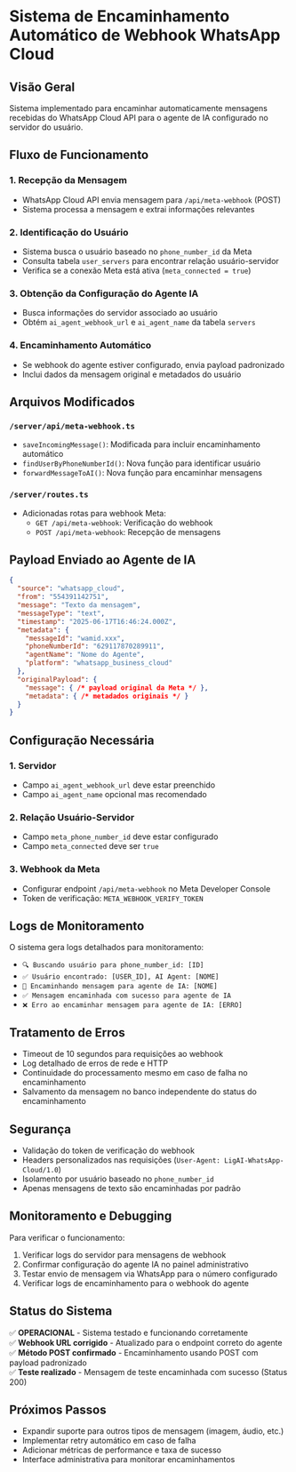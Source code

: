 # Sistema de Encaminhamento Automático de Webhook WhatsApp Cloud

## Visão Geral

Sistema implementado para encaminhar automaticamente mensagens recebidas do WhatsApp Cloud API para o agente de IA configurado no servidor do usuário.

## Fluxo de Funcionamento

### 1. Recepção da Mensagem
- WhatsApp Cloud API envia mensagem para `/api/meta-webhook` (POST)
- Sistema processa a mensagem e extrai informações relevantes

### 2. Identificação do Usuário
- Sistema busca o usuário baseado no `phone_number_id` da Meta
- Consulta tabela `user_servers` para encontrar relação usuário-servidor
- Verifica se a conexão Meta está ativa (`meta_connected = true`)

### 3. Obtenção da Configuração do Agente IA
- Busca informações do servidor associado ao usuário
- Obtém `ai_agent_webhook_url` e `ai_agent_name` da tabela `servers`

### 4. Encaminhamento Automático
- Se webhook do agente estiver configurado, envia payload padronizado
- Inclui dados da mensagem original e metadados do usuário

## Arquivos Modificados

### `/server/api/meta-webhook.ts`
- `saveIncomingMessage()`: Modificada para incluir encaminhamento automático
- `findUserByPhoneNumberId()`: Nova função para identificar usuário
- `forwardMessageToAI()`: Nova função para encaminhar mensagens

### `/server/routes.ts`
- Adicionadas rotas para webhook Meta:
  - `GET /api/meta-webhook`: Verificação do webhook
  - `POST /api/meta-webhook`: Recepção de mensagens

## Payload Enviado ao Agente de IA

```json
{
  "source": "whatsapp_cloud",
  "from": "554391142751",
  "message": "Texto da mensagem",
  "messageType": "text",
  "timestamp": "2025-06-17T16:46:24.000Z",
  "metadata": {
    "messageId": "wamid.xxx",
    "phoneNumberId": "629117870289911",
    "agentName": "Nome do Agente",
    "platform": "whatsapp_business_cloud"
  },
  "originalPayload": {
    "message": { /* payload original da Meta */ },
    "metadata": { /* metadados originais */ }
  }
}
```

## Configuração Necessária

### 1. Servidor
- Campo `ai_agent_webhook_url` deve estar preenchido
- Campo `ai_agent_name` opcional mas recomendado

### 2. Relação Usuário-Servidor
- Campo `meta_phone_number_id` deve estar configurado
- Campo `meta_connected` deve ser `true`

### 3. Webhook da Meta
- Configurar endpoint `/api/meta-webhook` no Meta Developer Console
- Token de verificação: `META_WEBHOOK_VERIFY_TOKEN`

## Logs de Monitoramento

O sistema gera logs detalhados para monitoramento:
- `🔍 Buscando usuário para phone_number_id: [ID]`
- `✅ Usuário encontrado: [USER_ID], AI Agent: [NOME]`
- `🤖 Encaminhando mensagem para agente de IA: [NOME]`
- `✅ Mensagem encaminhada com sucesso para agente de IA`
- `❌ Erro ao encaminhar mensagem para agente de IA: [ERRO]`

## Tratamento de Erros

- Timeout de 10 segundos para requisições ao webhook
- Log detalhado de erros de rede e HTTP
- Continuidade do processamento mesmo em caso de falha no encaminhamento
- Salvamento da mensagem no banco independente do status do encaminhamento

## Segurança

- Validação do token de verificação do webhook
- Headers personalizados nas requisições (`User-Agent: LigAI-WhatsApp-Cloud/1.0`)
- Isolamento por usuário baseado no `phone_number_id`
- Apenas mensagens de texto são encaminhadas por padrão

## Monitoramento e Debugging

Para verificar o funcionamento:
1. Verificar logs do servidor para mensagens de webhook
2. Confirmar configuração do agente IA no painel administrativo
3. Testar envio de mensagem via WhatsApp para o número configurado
4. Verificar logs de encaminhamento para o webhook do agente

## Status do Sistema

✅ **OPERACIONAL** - Sistema testado e funcionando corretamente  
✅ **Webhook URL corrigido** - Atualizado para o endpoint correto do agente  
✅ **Método POST confirmado** - Encaminhamento usando POST com payload padronizado  
✅ **Teste realizado** - Mensagem de teste encaminhada com sucesso (Status 200)

## Próximos Passos

- Expandir suporte para outros tipos de mensagem (imagem, áudio, etc.)
- Implementar retry automático em caso de falha
- Adicionar métricas de performance e taxa de sucesso
- Interface administrativa para monitorar encaminhamentos